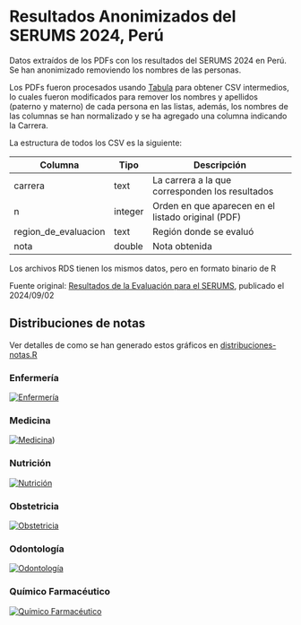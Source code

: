 # Resultados Anonimizados del SERUMS 2024, Perú

Datos extraídos de los PDFs con los resultados del SERUMS 2024 en Perú. Se han anonimizado removiendo los nombres de las personas.

Los PDFs fueron procesados usando [Tabula](https://tabula.technology/) para obtener CSV intermedios, lo cuales fueron modificados para remover los nombres y apellidos (paterno y materno) de cada persona en las listas, además, los nombres de las columnas se han normalizado y se ha agregado una columna indicando la Carrera.

La estructura de todos los CSV es la siguiente:

| Columna              | Tipo    | Descripción                                        |
| -------------------- | ------- | -------------------------------------------------- |
| carrera              | text    | La carrera a la que corresponden los resultados    |
| n                    | integer | Orden en que aparecen en el listado original (PDF) |
| region_de_evaluacion | text    | Región donde se evaluó                             |
| nota                 | double  | Nota obtenida                                      |

Los archivos RDS tienen los mismos datos, pero en formato binario de R

Fuente original: [Resultados de la Evaluación para el SERUMS](https://www.gob.pe/institucion/minsa/informes-publicaciones/5941696-resultados-de-la-evaluacion-para-el-serums), publicado el 2024/09/02

## Distribuciones de notas

Ver detalles de como se han generado estos gráficos en [distribuciones-notas.R](distribuciones-notas.R)

### Enfermería

[![Enfermería](distribucion-serums-enfermeria.png)](distribucion-serums-enfermeria.png)

### Medicina

[![Medicina](distribucion-serums-medicina.png)](distribucion-serums-medicina.png))

### Nutrición

[![Nutrición](distribucion-serums-nutricion.png)](distribucion-serums-nutricion.png)

### Obstetricia

[![Obstetricia](distribucion-serums-obstetricia.png)](distribucion-serums-obstetricia.png)

### Odontología

[![Odontología](distribucion-serums-odontologia.png)](distribucion-serums-odontologia.png)

### Químico Farmacéutico

[![Químico Farmacéutico](distribucion-serums-quimico-farmaceutico.png)](distribucion-serums-quimico-farmaceutico.png)
